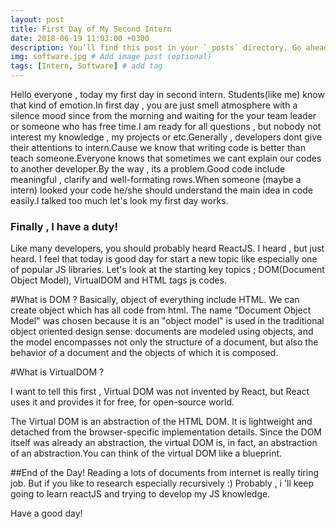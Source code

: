 ```yaml
---
layout: post
title: First Day of My Second Intern
date: 2018-06-19 11:03:00 +0300
description: You’ll find this post in your `_posts` directory. Go ahead and edit it and re-build the site to see your changes. # Add post description (optional)
img: software.jpg # Add image post (optional)
tags: [Intern, Software] # add tag
---
```


Hello everyone , today my first day in second intern. Students(like me) know that kind of emotion.In first day , you are just smell atmosphere with a silence mood since from the morning and waiting for the your team leader or someone who has free time.I am ready for all questions , but nobody not interest my knowledge , my projects or etc.Generally , developers dont give their attentions to intern.Cause we know that writing code is better than teach someone.Everyone knows that sometimes we cant explain our codes to another developer.By the way , its a problem.Good code include meaningful , clarify and well-formating rows.When someone (maybe a intern) looked your code he/she should understand the main idea in code easily.I talked too much let's look my first day works.

### Finally , I have a duty!

Like many developers, you should probably heard ReactJS. I heard , but just heard. I feel that today is good day for start a new topic like especially one of popular JS libraries. Let's look at the starting key topics ; DOM(Document Object Model), VirtualDOM and HTML tags js codes.

#What is DOM ? 
Basically, object of everything include HTML. We can create object which has all code from html. The name "Document Object Model" was chosen because it is an "object model" is used in the traditional object oriented design sense: documents are modeled using objects, and the model encompasses not only the structure of a document, but also the behavior of a document and the objects of which it is composed.

#What is VirtualDOM ?

I want to tell this first , Virtual DOM was not invented by React, but React uses it and provides it for free, for open-source world.

The Virtual DOM is an abstraction of the HTML DOM. It is lightweight and detached from the browser-specific implementation details. Since the DOM itself was already an abstraction, the virtual DOM is, in fact, an abstraction of an abstraction.You can think of the virtual DOM like a blueprint.


##End of the Day!
Reading a lots of documents from internet is really tiring job. But if you like to research especially recursively :) 
Probably , i 'll keep going to learn reactJS and trying to develop my JS knowledge.

Have a good day!

